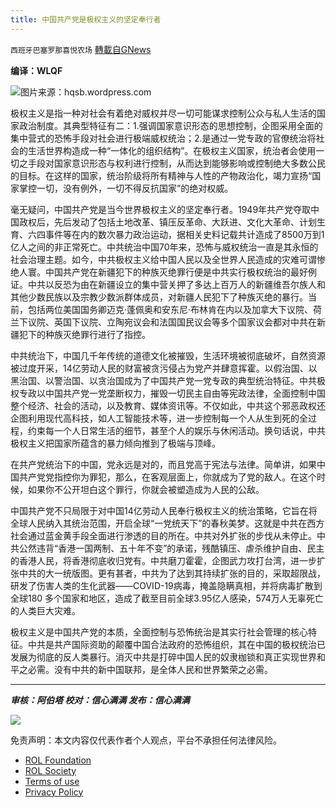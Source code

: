 ```yaml
---
title: 中国共产党是极权主义的坚定奉行者
---
```

`西班牙巴塞罗那喜悦农场` [轉載自GNews](https://gnews.org/zh-hans/2005152/)

**编译：WLQF**

![](https://assets.gnews.org/wp-content/uploads/2022/02/tempsnip中国共产党是极权主义的坚定奉行者.png)图片来源：hqsb.wordpress.com

极权主义是指一种对社会有着绝对威权并尽一切可能谋求控制公众与私人生活的国家政治制度。其典型特征有二：1.强调国家意识形态的思想控制，企图采用全面的集中营式的恐怖手段对社会进行极端威权统治；2.是通过一党专政的官僚统治将社会的生活世界构造成一种“一体化的组织结构”。在极权主义国家，统治者会使用一切之手段对国家意识形态与权利进行控制，从而达到能够影响或控制绝大多数公民的目标。在这样的国家，统治阶级将所有精神与人性的产物政治化，竭力宣扬“国家掌控一切，没有例外，一切不得反抗国家”的绝对权威。

毫无疑问，中国共产党是当今世界极权主义的坚定奉行者。1949年共产党夺取中国政权后，先后发动了包括土地改革、镇压反革命、大跃进、文化大革命、计划生育、六四事件等在内的数次暴力政治运动，据相关史料记载共计造成了8500万到1亿人之间的非正常死亡。中共统治中国70年来，恐怖与威权统治一直是其永恒的社会治理主题。如今，中共极权主义给中国人民以及全世界人民造成的灾难可谓惨绝人寰。中国共产党在新疆犯下的种族灭绝罪行便是中共实行极权统治的最好例证。中共以反恐为由在新疆设立的集中营关押了多达上百万人的新疆维吾尔族人和其他少数民族以及宗教少数派群体成员，对新疆人民犯下了种族灭绝的暴行。当前，包括两位美国国务卿迈克·蓬佩奥和安东尼·布林肯在内以及加拿大下议院、荷兰下议院、英国下议院、立陶宛议会和法国国民议会等多个国家议会都对中共在新疆犯下的种族灭绝罪行进行了指控。

中共统治下，中国几千年传统的道德文化被摧毁，生活环境被彻底破坏，自然资源被过度开采，14亿劳动人民的财富被贪污侵占为党产并肆意挥霍。以假治国、以黑治国、以警治国、以贪治国成为了中国共产党一党专政的典型统治特征。中共极权专政以中国共产党一党垄断权力，摧毁一切民主自由等宪政法律，全面控制中国整个经济、社会的活动，以及教育、媒体资讯等。不仅如此，中共这个邪恶政权还企图利用现代高科技，如人工智能技术等，进一步控制每一个人从生到死的全过程，约束每一个人日常生活的细节，甚至个人的娱乐与休闲活动。换句话说，中共极权主义把国家所蕴含的暴力倾向推到了极端与顶峰。

在共产党统治下的中国，党永远是对的，而且党高于宪法与法律。简单讲，如果中国共产党党指控你为罪犯，那么，在客观层面上，你就成为了党的敌人。在这个时候，如果你不公开坦白这个罪行，你就会被塑造成为人民的公敌。

中国共产党不只局限于对中国14亿劳动人民奉行极权主义的统治策略，它旨在将全球人民纳入其统治范围，开启全球“一党统天下”的春秋美梦。这就是中共在西方社会通过蓝金黄手段全面进行渗透的目的所在。中共对外扩张的步伐从未停止。中共公然违背“香港一国两制、五十年不变”的承诺，残酷镇压、虐杀维护自由、民主的香港人民，将香港彻底收归党有。中共磨刀霍霍，企图武力攻打台湾，进一步扩张中共的大一统版图。更有甚者，中共为了达到其持续扩张的目的，采取超限战，研发了伤害人类的生化武器——COVID-19病毒，掩盖隐瞒真相，并将病毒扩散到全球180 多个国家和地区，造成了截至目前全球3.95亿人感染，574万人无辜死亡的人类巨大灾难。

极权主义是中国共产党的本质，全面控制与恐怖统治是其实行社会管理的核心特征。中共是共产国际资助的颠覆中国合法政府的恐怖组织，其在中国的极权统治已发展为彻底的反人类暴行。消灭中共是打碎中国人民的奴隶枷锁和真正实现世界和平之必需。没有中共的新中国联邦，是全体人民和世界繁荣之必需。

* * *

***审核：阿伯塔
校对：信心满满
发布：信心满满***

![](https://assets.gnews.org/wp-content/uploads/2022/02/GNEWS_CH.-1.jpeg)



 

免责声明：本文内容仅代表作者个人观点，平台不承担任何法律风险。

- [ROL Foundation](https://rolfoundation.org/)
- [ROL Society](https://rolsociety.org/)
- [Terms of use](https://gnews.org/terms-of-use-3/)
- [Privacy Policy](https://gnews.org/privacy-policy/)
